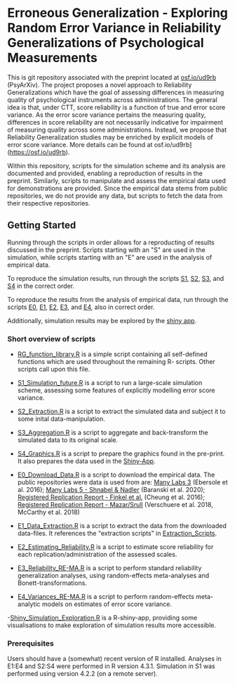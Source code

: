 # Erroneous Generalization - Exploring Random Error Variance in Reliability Generalizations of Psychological Measurements

This is git repository associated with the preprint located at [osf.io/ud9rb](https://osf.io/ud9rb) (PsyArXiv). The project proposes a novel approach to Reliability Generalizations which have the goal of assessing differences in measuring quality of psychological instruments across administrations. The general idea is that, under CTT, score reliability is a function of true and error score variance. As the error score variance pertains the measuring quality, differences in score reliability are not necessarily indicative for impairment of measuring quality across some administrations. Instead, we propose that Reliability Generalization studies may be enriched by explicit models of error score variance. More details can be found at osf.io/ud9rb](https://osf.io/ud9rb).

Within this repository, scripts for the simulation scheme and its analysis are documented and provided, enabling a reproduction of results in the preprint. Similarly, scripts to manipulate and assess the empirical data used for demonstrations are provided. Since the empirical data stems from public repositories, we do not provide any data, but scripts to fetch the data from their respective repositories.

## Getting Started

Running through the scripts in order allows for a reproducting of results discussed in the preprint.
Scripts starting with an "S" are used in the simulation, while scripts starting with an "E" are used in the analysis of empirical data.

To reproduce the simulation results, run through the scripts [S1](S1_Simulation_future.R), [S2](S2_Extraction.R), [S3](S3_Aggregation.R), and [S4](S4_Graphics.R) in the correct order.

To reproduce the results from the analysis of empirical data, run through the scripts [E0](E0_Download_Data.R), [E1](E1_Data_Extraction.R), [E2](E2_Estimating_Reliability.R), [E3](E3_Reliability_RE-MA.R), and [E4](E4_Variances_RE-MA.R), also in correct order.

Additionally, simulation results may be explored by the [shiny app](Shiny_Simulation_Exploration.R).

### Short overview of scripts

- [RG_function_library.R](RG_function_library.R) is a simple script containing all self-defined functions which are used throughout the remaining R- scripts. Other scripts call upon this file.

- [S1_Simulation_future.R](S1_Simulation_future.R) is a script to run a large-scale simulation scheme, assessing some features of explicitly modelling error score variance.

- [S2_Extraction.R](S2_Extraction.R) is a script to extract the simulated data and subject it to some inital data-manipulation.

- [S3_Aggregation.R](S3_Aggregation.R) is a script to aggregate and back-transform the simulated data to its original scale.

- [S4_Graphics.R](S4_Graphics.R) is a script to prepare the graphics found in the pre-print. It also prepares the data used in the [Shiny-App](Shiny_Simulation_Exploration.R).

- [E0_Download_Data.R](E0_Download_Data.R) is a script to download the empirical data. The public repositories were data is used from are: [Many Labs 3](https://osf.io/ct89g/?view_only=) (Ebersole et al. 2016); [Many Labs 5 - Shnabel & Nadler](https://osf.io/kz6q5/) (Baranski et al. 2020); [Registered Replication Report - Finkel et al.](https://osf.io/s3hfr/) (Cheung et al. 2016); [Registered Replication Report - Mazar/Srull](https://osf.io/vxz7q/) (Verschuere et al. 2018, McCarthy et al. 2018)

- [E1_Data_Extraction.R](E1_Data_Extraction.R) is a script to extract the data from the downloaded data-files. It references the "extraction scripts" in [Extraction_Scripts](Extraction_Scripts).

- [E2_Estimating_Reliability.R](E2_Estimating_Reliability.R) is a script to estimate score reliability for each replication/administration of the assessed scales.

- [E3_Reliability_RE-MA.R](E3_Reliability_RE-MA.R) is a script to perform standard reliability generalization analyses, using random-effects meta-analyses and Bonett-transformations.

- [E4_Variances_RE-MA.R](E4_Variances_RE-MA.R) is a script to perform random-effects meta-analytic models on estimates of error score variance.

-[Shiny_Simulation_Exploration.R](Shiny_Simulation_Exploration.R) is a R-shiny-app, providing some visualisations to make exploration of simulation results more accessible.

### Prerequisites

Users should have a (somewhat) recent version of R installed.
Analyses in E1:E4 and S2:S4 were performed in R version 4.3.1. Simulation in S1 was performed using version 4.2.2 (on a remote server).

